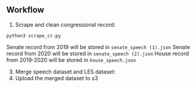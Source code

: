## Workflow
1. Scrape and clean congressional record: 

```python3 scrape_cr.py```

Senate record from 2019 will be stored in ```senate_speech (1).json```
Senate record from 2020 will be stored in ```senate_speech (2).json```
House record from 2019-2020 will be stored in ```house_speech.json```

3. Merge speech dataset and LES dataset:
4. Upload the merged dataset to s3
